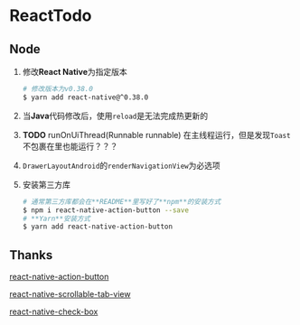# ReactTodo

## Node
1. 修改**React Native**为指定版本

    ``` bash
    # 修改版本为v0.38.0
    $ yarn add react-native@^0.38.0
    ```
2. 当**Java**代码修改后，使用`reload`是无法完成热更新的
3. **TODO** runOnUiThread(Runnable runnable) 在主线程运行，但是发现`Toast`不包裹在里也能运行？？？
4. `DrawerLayoutAndroid`的`renderNavigationView`为必选项
5. 安装第三方库
    
    ``` bash
    # 通常第三方库都会在**README**里写好了**npm**的安装方式
    $ npm i react-native-action-button --save
    # **Yarn**安装方式
    $ yarn add react-native-action-button
    ```

## Thanks
[react-native-action-button](https://github.com/mastermoo/react-native-action-button)<br>

[react-native-scrollable-tab-view](https://github.com/skv-headless/react-native-scrollable-tab-view)<br>

[react-native-check-box](https://github.com/crazycodeboy/react-native-check-box)<br>